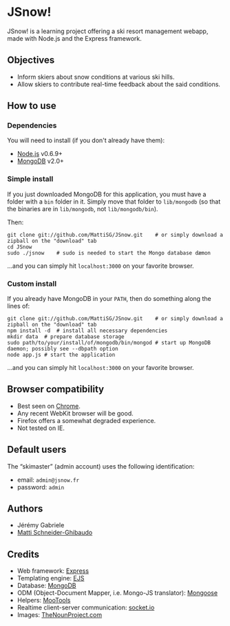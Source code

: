 JSnow!
======

JSnow! is a learning project offering a ski resort management webapp, made with Node.js and the Express framework.

Objectives
----------

- Inform skiers about snow conditions at various ski hills.
- Allow skiers to contribute real-time feedback about the said conditions.

How to use
----------

### Dependencies ###

You will need to install (if you don't already have them):

- [Node.js](http://nodejs.org) v0.6.9+
- [MongoDB](http://www.mongodb.org/downloads) v2.0+

### Simple install ###

If you just downloaded MongoDB for this application, you must have a folder with a `bin` folder in it. Simply move that folder to `lib/mongodb` (so that the binaries are in `lib/mongodb`, not `lib/mongodb/bin`).

Then:

    git clone git://github.com/MattiSG/JSnow.git	# or simply download a zipball on the "download" tab
    cd JSnow
    sudo ./jsnow	# sudo is needed to start the Mongo database dæmon
    
…and you can simply hit `localhost:3000` on your favorite browser.

### Custom install ###

If you already have MongoDB in your `PATH`, then do something along the lines of:

    git clone git://github.com/MattiSG/JSnow.git	# or simply download a zipball on the "download" tab
    npm install -d	# install all necessary dependencies
    mkdir data	# prepare database storage
    sudo path/to/your/install/of/mongodb/bin/mongod	# start up MongoDB daemon; possibly see --dbpath option
    node app.js	# start the application

…and you can simply hit `localhost:3000` on your favorite browser.

Browser compatibility
---------------------

- Best seen on [Chrome](http://www.google.com/chrome/).
- Any recent WebKit browser will be good.
- Firefox offers a somewhat degraded experience.
- Not tested on IE.

Default users
-------------

The “skimaster” (admin account) uses the following identification:

- email: `admin@jsnow.fr`
- password: `admin`

Authors
-------

- Jérémy Gabriele
- [Matti Schneider-Ghibaudo](http://mattischneider.fr)

Credits
-------

- Web framework: [Express](http://expressjs.com)
- Templating engine: [EJS](http://embeddedjs.com/)
- Database: [MongoDB](http://www.mongodb.org)
- ODM (Object-Document Mapper, i.e. Mongo-JS translator): [Mongoose](http://mongoosejs.com/)
- Helpers: [MooTools](http://mootools.net)
- Realtime client-server communication: [socket.io](http://socket.io/)
- Images: [TheNounProject.com](http://thenounproject.com/)
